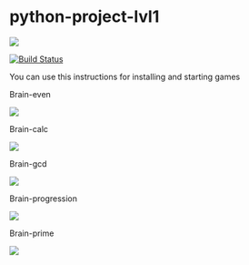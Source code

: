 # python-project-lvl1

<a href="https://codeclimate.com/github/codeclimate/codeclimate/maintainability"><img src="https://api.codeclimate.com/v1/badges/a99a88d28ad37a79dbf6/maintainability" /></a>

[![Build Status](https://travis-ci.com/workmikhail/python-project-lvl1.svg?branch=master)](https://travis-ci.com/workmikhail/python-project-lvl1)

<p>You can use this instructions for installing and starting games</p>

<p>Brain-even</p>
<a href="https://asciinema.org/a/d9ZCSsQ41TlIyeSHCbSPtd3hY" target="_blank"><img src="https://asciinema.org/a/d9ZCSsQ41TlIyeSHCbSPtd3hY.svg" /></a>

<p>Brain-calc</p> 
<a href="https://asciinema.org/a/DvJB4ZrpxBV6LsxF2ZvIlGYOr" target="_blank"><img src="https://asciinema.org/a/DvJB4ZrpxBV6LsxF2ZvIlGYOr.svg" /></a>

<p>Brain-gcd</p>
<a href="https://asciinema.org/a/gBPFyJMORwDB9jx5x5w6T5l4G" target="_blank"><img src="https://asciinema.org/a/gBPFyJMORwDB9jx5x5w6T5l4G.svg" /></a>

<p>Brain-progression</p>
<a href="https://asciinema.org/a/cvblZayDO5DOGEiKBJLanZQFO" target="_blank"><img src="https://asciinema.org/a/cvblZayDO5DOGEiKBJLanZQFO.svg" /></a>

<p>Brain-prime</p>
<a href="https://asciinema.org/a/2o8lJmYjQz9khcOGBoOR31irL" target="_blank"><img src="https://asciinema.org/a/2o8lJmYjQz9khcOGBoOR31irL.svg" /></a>
